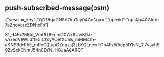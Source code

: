 ## push-subscribed-message(psm)

{"session_key":"QDZ9qaGN5ACkaTcy04CnCg==","openid":"opsM440GidAt7aZnoVczxZDNtxFo"}


31_d4Ex2M6d_Vmf9T8EcmO0Wx6UwK9J-vAxedV8WLJffE5IChsyAOetXCnls_mMM4hY-aKNS9dyRhE_mRoCQtupGZnqzoj3LbYQLnecrTOh4FzW5ep5lYlsN_GI7vsyh99ZvSxkCNmJ54n0DYN_HGJaAGARQT
